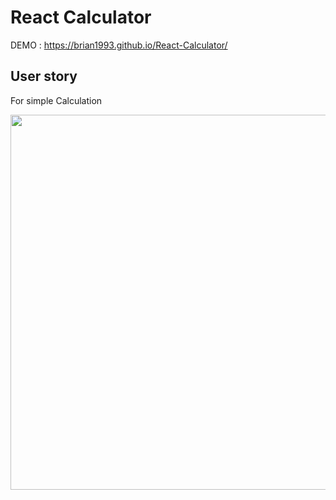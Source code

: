 # React Calculator
 DEMO : https://brian1993.github.io/React-Calculator/
 
## User story 
 For simple Calculation 
 

<img src="calculator.gif" width="600"> 
